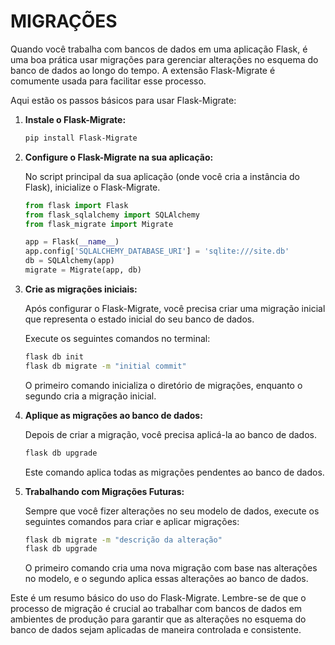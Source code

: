 # MIGRAÇÕES
Quando você trabalha com bancos de dados em uma aplicação Flask, é uma boa prática usar migrações para gerenciar alterações no esquema do banco de dados ao longo do tempo. A extensão Flask-Migrate é comumente usada para facilitar esse processo.

Aqui estão os passos básicos para usar Flask-Migrate:

1. **Instale o Flask-Migrate:**

   ```bash
   pip install Flask-Migrate
   ```

2. **Configure o Flask-Migrate na sua aplicação:**

   No script principal da sua aplicação (onde você cria a instância do Flask), inicialize o Flask-Migrate.

   ```python
   from flask import Flask
   from flask_sqlalchemy import SQLAlchemy
   from flask_migrate import Migrate

   app = Flask(__name__)
   app.config['SQLALCHEMY_DATABASE_URI'] = 'sqlite:///site.db'
   db = SQLAlchemy(app)
   migrate = Migrate(app, db)
   ```

3. **Crie as migrações iniciais:**

   Após configurar o Flask-Migrate, você precisa criar uma migração inicial que representa o estado inicial do seu banco de dados.

   Execute os seguintes comandos no terminal:

   ```bash
   flask db init
   flask db migrate -m "initial commit"
   ```

   O primeiro comando inicializa o diretório de migrações, enquanto o segundo cria a migração inicial.

4. **Aplique as migrações ao banco de dados:**

   Depois de criar a migração, você precisa aplicá-la ao banco de dados.

   ```bash
   flask db upgrade
   ```

   Este comando aplica todas as migrações pendentes ao banco de dados.

5. **Trabalhando com Migrações Futuras:**

   Sempre que você fizer alterações no seu modelo de dados, execute os seguintes comandos para criar e aplicar migrações:

   ```bash
   flask db migrate -m "descrição da alteração"
   flask db upgrade
   ```

   O primeiro comando cria uma nova migração com base nas alterações no modelo, e o segundo aplica essas alterações ao banco de dados.

Este é um resumo básico do uso do Flask-Migrate. Lembre-se de que o processo de migração é crucial ao trabalhar com bancos de dados em ambientes de produção para garantir que as alterações no esquema do banco de dados sejam aplicadas de maneira controlada e consistente.